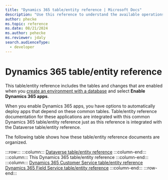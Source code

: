 ```yaml
---
title: "Dynamics 365 table/entity reference | Microsoft Docs"
description: "Use this reference to understand the available operations that can be performed for specific tables, the default columns/attributes of each table/entity and the relationships between tables in Microsoft Dynamics 365"
author: phecke
ms.topic: reference
ms.date: 08/21/2024
ms.author: pehecke
ms.reviewer: jdaly
search.audienceType: 
  - developer
---
```

# Dynamics 365 table/entity reference

This table/entity reference includes the tables and changes that are enabled when you [create an environment with a database](/power-platform/admin/create-environment#create-an-environment-with-a-database) and select **Enable Dynamics 365 apps**.

When you enable Dynamics 365 apps, you have options to automatically deploy apps that depend on these common tables. Table/entity reference documentation for these applications are integrated with this common Dynamics 365 table/entity reference just as this reference is integrated with the Dataverse table/entity reference.

The following table shows how these table/entity reference documents are organized.


:::row:::
   :::column:::
      [Dataverse table/entity reference](/power-apps/developer/data-platform/reference/about-entity-reference)
   :::column-end:::
   :::column:::
      This Dynamics 365 table/entity reference
   :::column-end:::
      :::column:::
      [Dynamics 365 Customer Service table/entity reference](../customer-service/develop/reference/about-entity-reference.md)
      [Dynamics 365 Field Service table/entity reference](../field-service/developer/about-entity-reference.md)
   :::column-end:::
:::row-end:::